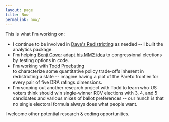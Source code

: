 ```yaml
---
layout: page
title: Now
permalink: now/
---
```

This is what I'm working on:

*	I continue to be involved in [Dave's Redistricting](https://davesredistricting.org) as needed --
	I built the analytics package.
*	I'm helping [Benji Cover](https://www.uidaho.edu/law/people/faculty/bcover) adapt
	[his MM2 idea](https://digitalcommons.law.uidaho.edu/faculty_scholarship/542/) to congressional elections
	by testing options in code.
*	I'm working with [Todd Proebsting](http://proebsting.cs.arizona.edu/)	
	to characterize some quantitative policy trade-offs inherent in redistricting a state --
	imagine having a plot of the Pareto frontier for every pair of five DRA ratings dimensions.
*	I'm scoping out another research project with Todd to learn who US voters think should win
	single-winner RCV elections with 3, 4, and 5 candidates and various mixes of ballot preferences -- 
	our hunch is that no single electoral formula always does what people want.

I welcome other potential research & coding opportunities.